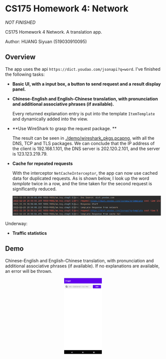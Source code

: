 # CS175 Homework 4: Network

*NOT FINISHED*

CS175 Homework 4 Network. A translation app.

Author: HUANG Siyuan (519030910095)

## Overview

The app uses the api ```https://dict.youdao.com/jsonapi?q=word```. I've finished the following tasks:

+ **Basic UI, with a input box, a button to send request and a result display panel.**

+ **Chinese-English and English-Chinese translation, with pronunciation and additional associative phrases (if available).**

  Every returned explanation entry is put into the template ```ItemTemplate``` and dynamically added into the view.

+ **Use WireShark to grasp the request package. **

  The result can be seen in [./demo/wireshark_pkgs.pcapng](demo/wireshark_pkgs.pcapng), with all the DNS, TCP and TLS packages. We can conclude that the IP address of the client is 192.168.1.101, the DNS server is 202.120.2.101, and the server is 123.123.219.79.

+ **Cache for repeated requests**

  With the interceptor ```NetCacheInterceptor```, the app can now use cached data for duplicated requests. As is shown below, I look up the word *template* twice in a row, and the time taken for the second request is significantly reduced.

  <p align="center">
  <img src="demo/cache.png" alt="img"/>

Underway:

+ **Traffic statistics**

## Demo

Chinese-English and English-Chinese translation, with pronunciation and additional associative phrases (if available). If no explanations are available, an error will be thrown.

<p align="center">
<img src="demo/demo.gif" alt="img" style="zoom:33%;" />
